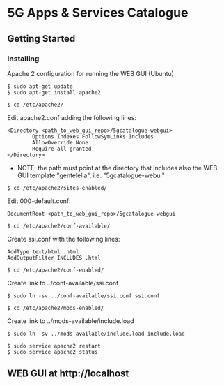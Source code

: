 # 5G Apps & Services Catalogue

## Getting Started

### Installing

Apache 2 configuration for running the WEB GUI (Ubuntu)

```
$ sudo apt-get update
$ sudo apt-get install apache2

$ cd /etc/apache2/
```

Edit apache2.conf adding the following lines:

```
<Directory <path_to_web_gui_repo>/5gcatalogue-webgui>
        Options Indexes FollowSymLinks Includes
        AllowOverride None
        Require all granted
</Directory>
```

- NOTE: the path must point at the directory that includes also the WEB GUI template "gentelella", i.e. "5gcatalogue-webui"

```
$ cd /etc/apache2/sites-enabled/
```

Edit 000-default.conf:

```
DocumentRoot <path_to_web_gui_repo>/5gcatalogue-webgui
```

```
$ cd /etc/apache2/conf-available/
```

Create ssi.conf with the following lines:

```
AddType text/html .html
AddOutputFilter INCLUDES .html
```

```
$ cd /etc/apache2/conf-enabled/
```

Create link to ../conf-available/ssi.conf

```
$ sudo ln -sv ../conf-available/ssi.conf ssi.conf

$ cd /etc/apache2/mods-enabled/
```

Create link to ../mods-available/include.load

```
$ sudo ln -sv ../mods-available/include.load include.load

$ sudo service apache2 restart
$ sudo service apache2 status
```

## WEB GUI at http://localhost
